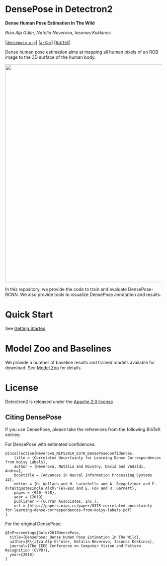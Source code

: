 # DensePose in Detectron2
**Dense Human Pose Estimation In The Wild**

_Rıza Alp Güler, Natalia Neverova, Iasonas Kokkinos_

[[`densepose.org`](https://densepose.org)] [[`arXiv`](https://arxiv.org/abs/1802.00434)] [[`BibTeX`](#CitingDensePose)]

Dense human pose estimation aims at mapping all human pixels of an RGB image to the 3D surface of the human body.

<div align="center">
  <img src="https://drive.google.com/uc?export=view&id=1qfSOkpueo1kVZbXOuQJJhyagKjMgepsz" width="700px" />
</div>

In this repository, we provide the code to train and evaluate DensePose-RCNN. We also provide tools to visualize
DensePose annotation and results.

# Quick Start

See [ Getting Started ](doc/GETTING_STARTED.md)

# Model Zoo and Baselines

We provide a number of baseline results and trained models available for download. See [Model Zoo](doc/MODEL_ZOO.md) for details.

# License

Detectron2 is released under the [Apache 2.0 license](../../LICENSE)

## <a name="CitingDensePose"></a>Citing DensePose

If you use DensePose, please take the references from the following BibTeX entries:

For DensePose with estimated confidences:

```
@incollection{Neverova_NIPS2019_8378_DensePoseConfidences,
    title = {Correlated Uncertainty for Learning Dense Correspondences from Noisy Labels},
    author = {Neverova, Natalia and Novotny, David and Vedaldi, Andrea},
    booktitle = {Advances in Neural Information Processing Systems 32},
    editor = {H. Wallach and H. Larochelle and A. Beygelzimer and F. d\textquotesingle Alch\'{e}-Buc and E. Fox and R. Garnett},
    pages = {920--928},
    year = {2019},
    publisher = {Curran Associates, Inc.},
    url = {http://papers.nips.cc/paper/8378-correlated-uncertainty-for-learning-dense-correspondences-from-noisy-labels.pdf}
}
```

For the original DensePose:

```
@InProceedings{Guler2018DensePose,
  title={DensePose: Dense Human Pose Estimation In The Wild},
  author={R\{i}za Alp G\"uler, Natalia Neverova, Iasonas Kokkinos},
  journal={The IEEE Conference on Computer Vision and Pattern Recognition (CVPR)},
  year={2018}
}
```

